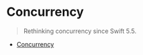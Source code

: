 # Concurrency

> Rethinking concurrency since Swift 5.5.

- [Concurrency](https://docs.swift.org/swift-book/LanguageGuide/Concurrency.html)